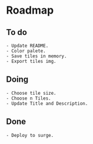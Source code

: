 # Roadmap

## To do
    - Update README.
    - Color palete.    
    - Save tiles in memory.
    - Export tiles img.

## Doing
    - Choose tile size.
    - Choose n Tiles.
    - Update Title and Description.

## Done
    - Deploy to surge.
